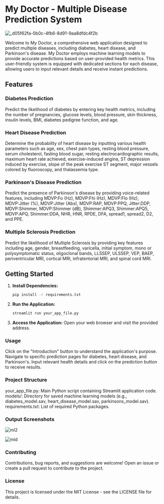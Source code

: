 # My Doctor - Multiple Disease Prediction System
![_d05f62fa-0b0c-4fb6-8d91-9aa8dfdc4f2b](https://github.com/AkshayRamakrishnann/ML_For_Dummies/assets/111365771/1a680f3f-0548-4925-85ad-77684189a965)


Welcome to My Doctor, a comprehensive web application designed to predict multiple diseases, including diabetes, heart disease, and Parkinson's disease. My Doctor employs machine learning models to provide accurate predictions based on user-provided health metrics. This user-friendly system is equipped with dedicated sections for each disease, allowing users to input relevant details and receive instant predictions.


## Features

### Diabetes Prediction

Predict the likelihood of diabetes by entering key health metrics, including the number of pregnancies, glucose levels, blood pressure, skin thickness, insulin levels, BMI, diabetes pedigree function, and age.

### Heart Disease Prediction

Determine the probability of heart disease by inputting various health parameters such as age, sex, chest pain types, resting blood pressure, serum cholesterol, fasting blood sugar, resting electrocardiographic results, maximum heart rate achieved, exercise-induced angina, ST depression induced by exercise, slope of the peak exercise ST segment, major vessels colored by fluoroscopy, and thalassemia type.

### Parkinson's Disease Prediction

Predict the presence of Parkinson's disease by providing voice-related features, including MDVP:Fo (Hz), MDVP:Fhi (Hz), MDVP:Flo (Hz), MDVP:Jitter (%), MDVP:Jitter (Abs), MDVP:RAP, MDVP:PPQ, Jitter:DDP, MDVP:Shimmer, MDVP:Shimmer (dB), Shimmer:APQ3, Shimmer:APQ5, MDVP:APQ, Shimmer:DDA, NHR, HNR, RPDE, DFA, spread1, spread2, D2, and PPE.

### Multiple Sclerosis Prediction

Predict the likelihood of Multiple Sclerosis by providing key features including age, gender, breastfeeding, varicella, initial symptom, mono or polysymptomatic status, oligoclonal bands, LLSSEP, ULSSEP, VEP, BAEP, periventricular MRI, cortical MRI, infratentorial MRI, and spinal cord MRI.


## Getting Started

1. **Install Dependencies:**
   ```bash
   pip install -r requirements.txt

2. **Run the Application:**
   ```bash
   streamlit run your_app_file.py

3. **Access the Application:**
   Open your web browser and visit the provided address.

### Usage
Click on the "Introduction" button to understand the application's purpose.
Navigate to specific prediction pages for diabetes, heart disease, and Parkinson's.
Input relevant health details and click on the prediction button to receive results.

### Project Structure
your_app_file.py: Main Python script containing Streamlit application code.
models/: Directory for saved machine learning models (e.g., diabetes_model.sav, heart_disease_model.sav, parkinsons_model.sav).
requirements.txt: List of required Python packages.

### Output Screenshots

![ml2](https://github.com/AkshayRamakrishnann/ML_For_Dummies/assets/111365771/41062430-e2f0-4460-be57-c4b347b4d07d)

![mld](https://github.com/AkshayRamakrishnann/ML_For_Dummies/assets/111365771/1f65666f-9f9e-404c-a3ae-9a721674e819)


### Contributing
Contributions, bug reports, and suggestions are welcome! Open an issue or create a pull request to contribute to the project.

### License
This project is licensed under the MIT License - see the LICENSE file for details.


